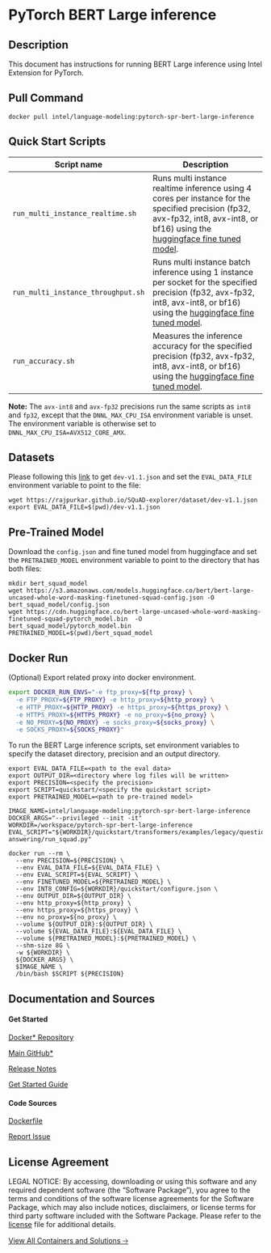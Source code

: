 # PyTorch BERT Large inference

## Description 
This document has instructions for running BERT Large inference using Intel Extension for PyTorch. 

## Pull Command
```
docker pull intel/language-modeling:pytorch-spr-bert-large-inference
```

## Quick Start Scripts
| Script name | Description |
|-------------|-------------|
| `run_multi_instance_realtime.sh` | Runs multi instance realtime inference using 4 cores per instance for the specified precision (fp32, avx-fp32, int8, avx-int8, or bf16) using the [huggingface fine tuned model](https://cdn.huggingface.co/bert-large-uncased-whole-word-masking-finetuned-squad-pytorch_model.bin). |
| `run_multi_instance_throughput.sh` | Runs multi instance batch inference using 1 instance per socket for the specified precision (fp32, avx-fp32, int8, avx-int8, or bf16) using the [huggingface fine tuned model](https://cdn.huggingface.co/bert-large-uncased-whole-word-masking-finetuned-squad-pytorch_model.bin). |
| `run_accuracy.sh` | Measures the inference accuracy for the specified precision (fp32, avx-fp32, int8, avx-int8, or bf16) using the [huggingface fine tuned model](https://cdn.huggingface.co/bert-large-uncased-whole-word-masking-finetuned-squad-pytorch_model.bin). |

**Note:** The `avx-int8` and `avx-fp32` precisions run the same scripts as `int8` and `fp32`, except that the `DNNL_MAX_CPU_ISA` environment variable is unset. The environment variable is otherwise set to `DNNL_MAX_CPU_ISA=AVX512_CORE_AMX`.

## Datasets
Please following this [link](https://github.com/huggingface/transformers/tree/v3.0.2/examples/question-answering) to get `dev-v1.1.json` and set the `EVAL_DATA_FILE` environment variable to point to the file:
```
wget https://rajpurkar.github.io/SQuAD-explorer/dataset/dev-v1.1.json
export EVAL_DATA_FILE=$(pwd)/dev-v1.1.json
```
## Pre-Trained Model
Download the `config.json` and fine tuned model from huggingface and set the `PRETRAINED_MODEL` environment variable to point to the directory that has both files:
```
mkdir bert_squad_model
wget https://s3.amazonaws.com/models.huggingface.co/bert/bert-large-uncased-whole-word-masking-finetuned-squad-config.json -O bert_squad_model/config.json
wget https://cdn.huggingface.co/bert-large-uncased-whole-word-masking-finetuned-squad-pytorch_model.bin  -O bert_squad_model/pytorch_model.bin
PRETRAINED_MODEL=$(pwd)/bert_squad_model
```

## Docker Run
(Optional) Export related proxy into docker environment.
```bash
export DOCKER_RUN_ENVS="-e ftp_proxy=${ftp_proxy} \
  -e FTP_PROXY=${FTP_PROXY} -e http_proxy=${http_proxy} \
  -e HTTP_PROXY=${HTTP_PROXY} -e https_proxy=${https_proxy} \
  -e HTTPS_PROXY=${HTTPS_PROXY} -e no_proxy=${no_proxy} \
  -e NO_PROXY=${NO_PROXY} -e socks_proxy=${socks_proxy} \
  -e SOCKS_PROXY=${SOCKS_PROXY}"
```
To run the BERT Large inference scripts, set environment variables to specify the dataset directory, precision and an output directory. 

```
export EVAL_DATA_FILE=<path to the eval data>
export OUTPUT_DIR=<directory where log files will be written>
export PRECISION=<specify the precision>
export SCRIPT=quickstart/<specify the quickstart script>
export PRETRAINED_MODEL=<path to pre-trained model>

IMAGE_NAME=intel/language-modeling:pytorch-spr-bert-large-inference
DOCKER_ARGS="--privileged --init -it"
WORKDIR=/workspace/pytorch-spr-bert-large-inference
EVAL_SCRIPT="${WORKDIR}/quickstart/transformers/examples/legacy/question-answering/run_squad.py"

docker run --rm \
  --env PRECISION=${PRECISION} \
  --env EVAL_DATA_FILE=${EVAL_DATA_FILE} \
  --env EVAL_SCRIPT=${EVAL_SCRIPT} \
  --env FINETUNED_MODEL=${PRETRAINED_MODEL} \
  --env INT8_CONFIG=${WORKDIR}/quickstart/configure.json \
  --env OUTPUT_DIR=${OUTPUT_DIR} \
  --env http_proxy=${http_proxy} \
  --env https_proxy=${https_proxy} \
  --env no_proxy=${no_proxy} \
  --volume ${OUTPUT_DIR}:${OUTPUT_DIR} \
  --volume ${EVAL_DATA_FILE}:${EVAL_DATA_FILE} \
  --volume ${PRETRAINED_MODEL}:${PRETRAINED_MODEL} \
  --shm-size 8G \
  -w ${WORKDIR} \
  ${DOCKER_ARGS} \
  $IMAGE_NAME \
  /bin/bash $SCRIPT ${PRECISION}
  ```
## Documentation and Sources
#### Get Started​
[Docker* Repository](https://hub.docker.com/r/intel/language-modeling)

[Main GitHub*](https://github.com/IntelAI/models)

[Release Notes](https://github.com/IntelAI/models/releases)

[Get Started Guide](https://github.com/IntelAI/models/blob/master/quickstart/quickstart/language_modeling/pytorch/bert_large/inference/cpu/README_SPR_DEV_CAT.md)

#### Code Sources
[Dockerfile](https://github.com/IntelAI/models/tree/master/dockerfiles/pytorch)

[Report Issue](https://community.intel.com/t5/Intel-Optimized-AI-Frameworks/bd-p/optimized-ai-frameworks)

## License Agreement
LEGAL NOTICE: By accessing, downloading or using this software and any required dependent software (the “Software Package”), you agree to the terms and conditions of the software license agreements for the Software Package, which may also include notices, disclaimers, or license terms for third party software included with the Software Package. Please refer to the [license](https://github.com/IntelAI/models/tree/master/third_party) file for additional details.

[View All Containers and Solutions 🡢](https://www.intel.com/content/www/us/en/developer/tools/software-catalog/containers.html?s=Newest)
